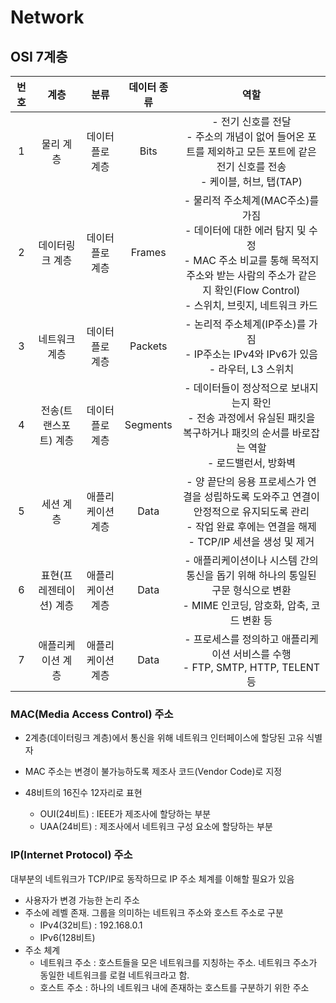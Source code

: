 # Network

## OSI 7계층

| **번호** |        **계층**         |     **분류**      | **데이터 종류** |                           **역할**                           |
| :------: | :---------------------: | :---------------: | :-------------: | :----------------------------------------------------------: |
|    1     |        물리 계층        | 데이터 플로 계층  |      Bits       | - 전기 신호를 전달<br/>- 주소의 개념이 없어 들어온 포트를 제외하고 모든 포트에 같은 전기 신호를 전송<br/>- 케이블, 허브, 탭(TAP) |
|    2     |     데이터링크 계층     | 데이터 플로 계층  |     Frames      | - 물리적 주소체계(MAC주소)를 가짐<br/>- 데이터에 대한 에러 탐지 및 수정<br/>- MAC 주소 비교를 통해 목적지 주소와 받는 사람의 주소가 같은지 확인(Flow Control)<br/>- 스위치, 브릿지, 네트워크 카드 |
|    3     |      네트워크 계층      | 데이터 플로 계층  |     Packets     | - 논리적 주소체계(IP주소)를 가짐<br/>- IP주소는 IPv4와 IPv6가 있음<br/>- 라우터, L3 스위치 |
|    4     |  전송(트랜스포트) 계층  | 데이터 플로 계층  |    Segments     | - 데이터들이 정상적으로 보내지는지 확인<br/>- 전송 과정에서 유실된 패킷을 복구하거나 패킷의 순서를 바로잡는 역할<br/>- 로드밸런서, 방화벽 |
|    5     |        세션 계층        | 애플리케이션 계층 |      Data       | - 양 끝단의 응용 프로세스가 연결을 성립하도록 도와주고 연결이 안정적으로 유지되도록 관리<br/>- 작업 완료 후에는 연결을 해제<br/>- TCP/IP 세션을 생성 및 제거 |
|    6     | 표현(프레젠테이션) 계층 | 애플리케이션 계층 |      Data       | - 애플리케이션이나 시스템 간의 통신을 돕기 위해 하나의 통일된 구문 형식으로 변환<br/>- MIME 인코딩, 암호화, 압축, 코드 변환 등 |
|    7     |    애플리케이션 계층    | 애플리케이션 계층 |      Data       | - 프로세스를 정의하고 애플리케이션 서비스를 수행<br/>- FTP, SMTP, HTTP, TELENT 등 |



### MAC(Media Access Control) 주소

- 2계층(데이터링크 계층)에서 통신을 위해 네트워크 인터페이스에 할당된 고유 식별자

- MAC 주소는 변경이 불가능하도록 제조사 코드(Vendor Code)로 지정
- 48비트의 16진수 12자리로 표현
  - OUI(24비트) : IEEE가 제조사에 할당하는 부분
  - UAA(24비트) : 제조사에서 네트워크 구성 요소에 할당하는 부분



### IP(Internet Protocol) 주소

대부분의 네트워크가 TCP/IP로 동작하므로 IP 주소 체계를 이해할 필요가 있음

- 사용자가 변경 가능한 논리 주소
- 주소에 레벨 존재. 그룹을 의미하는 네트워크 주소와 호스트 주소로 구분
  - IPv4(32비트) : 192.168.0.1
  - IPv6(128비트)
- 주소 체계
  - 네트워크 주소 : 호스트들을 모은 네트워크를 지칭하는 주소. 네트워크 주소가 동일한 네트워크를 로컬 네트워크라고 함.
  - 호스트 주소 : 하나의 네트워크 내에 존재하는 호스트를 구분하기 위한 주소